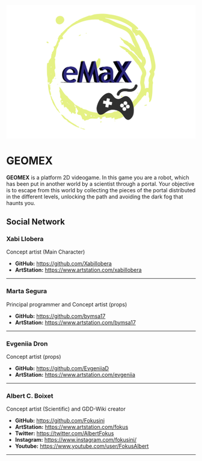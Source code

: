 ![](https://github.com/bymsa17/EMAX/blob/master/WikiResources/logo_emax_02.png)


# GEOMEX
**GEOMEX** is a platform 2D videogame. In this game you are a robot, which has been put in another world by a scientist through a portal. Your objective is to escape from this world by collecting the pieces of the portal distributed in the different levels, unlocking the path and avoiding the dark fog that haunts you.



## Social Network
### Xabi Llobera
Concept artist (Main Character)

* **GitHub:** https://github.com/Xabillobera
* **ArtStation:** https://www.artstation.com/xabillobera
***

### Marta Segura
Principal programmer and Concept artist (props)

* **GitHub:** https://github.com/bymsa17
* **ArtStation:** https://www.artstation.com/bymsa17
***

### Evgeniia Dron
Concept artist (props)

* **GitHub:** https://github.com/EvgeniiaD
* **ArtStation:** https://www.artstation.com/evgeniia
***

### Albert C. Boixet
Concept artist (Scientific) and GDD-Wiki creator

* **GitHub:** https://github.com/Fokusini
* **ArtStation:** https://www.artstation.com/fokus
* **Twitter:** https://twitter.com/AlbertFokus
* **Instagram:** https://www.instagram.com/fokusini/
* **Youtube:** https://www.youtube.com/user/FokusAlbert
***
